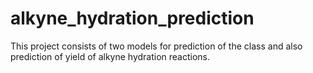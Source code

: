 # alkyne_hydration_prediction
This project consists of two models for prediction of the class and also prediction of yield of alkyne hydration reactions.
